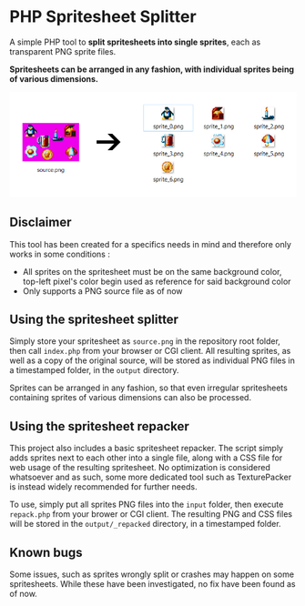 # PHP Spritesheet Splitter
A simple PHP tool to **split spritesheets into single sprites**, each as transparent PNG sprite files.

**Spritesheets can be arranged in any fashion, with individual sprites being of various dimensions.**

![tool example](https://github.com/BrunoGuerrero/spritesheet-splitter/blob/main/example.png?raw=true)

## Disclaimer

This tool has been created for a specifics needs in mind and therefore only works in some conditions :

- All sprites on the spritesheet must be on the same background color, top-left pixel's color begin used as reference for said background color
- Only supports a PNG source file as of now

## Using the spritesheet splitter

Simply store your spritesheet as `source.png` in the repository root folder, then call `index.php` from your browser or CGI client. All resulting sprites, as well as a copy of the original source, will be stored as individual PNG files in a timestamped folder, in the `output` directory.

Sprites can be arranged in any fashion, so that even irregular spritesheets containing sprites of various dimensions can also be processed.

## Using the spritesheet repacker

This project also includes a basic spritesheet repacker. The script simply adds sprites next to each other into a single file, along with a CSS file for web usage of the resulting spritesheet. No optimization is considered whatsoever and as such, some more dedicated tool such as TexturePacker is instead widely recommended for further needs.

To use, simply put all sprites PNG files into the `input` folder, then execute `repack.php` from your brower or CGI client. The resulting PNG and CSS files will be stored in the `output/_repacked` directory, in a timestamped folder.

## Known bugs

Some issues, such as sprites wrongly split or crashes may happen on some spritesheets. While these have been investigated, no fix have been found as of now.
